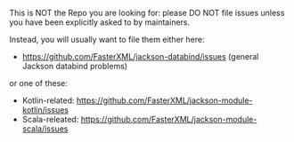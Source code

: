 This is NOT the Repo you are looking for: please DO NOT file issues unless you
have been explicitly asked to by maintainers.

Instead, you will usually want to file them either here:

* https://github.com/FasterXML/jackson-databind/issues (general Jackson databind problems)

or one of these:

* Kotlin-related: https://github.com/FasterXML/jackson-module-kotlin/issues
* Scala-releated: https://github.com/FasterXML/jackson-module-scala/issues
